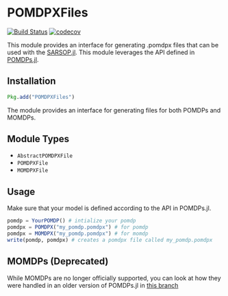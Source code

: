 # POMDPXFiles

[![Build Status](https://github.com/JuliaPOMDP/POMDPXFiles.jl/actions/workflows/CI.yml/badge.svg)](https://github.com/JuliaPOMDP/POMDPXFiles.jl/actions/workflows/CI.yml/)
[![codecov](https://codecov.io/gh/JuliaPOMDP/POMDPXFiles.jl/branch/master/graph/badge.svg?token=14YwrQvwbp)](https://codecov.io/gh/JuliaPOMDP/POMDPXFiles.jl)

This module provides an interface for generating .pomdpx files that can be used with the [SARSOP.jl](https://github.com/JuliaPOMDP/SARSOP.jl). This module leverages the API defined in [POMDPs.jl](https://github.com/JuliaPOMDP/POMDPs.jl). 

## Installation

```julia
Pkg.add("POMDPXFiles")
```

The module provides an interface for generating files for both POMDPs and MOMDPs. 

## Module Types

- `AbstractPOMDPXFile`
- `POMDPXFile`
- `MOMDPXFile`

## Usage 
Make sure that your model is defined according to the API in POMDPs.jl.

```julia
pomdp = YourPOMDP() # intialize your pomdp
pomdpx = POMDPX("my_pomdp.pomdpx") # for pomdp
pomdpx = MOMDPX("my_pomdp.pomdpx") # for momdp
write(pomdp, pomdpx) # creates a pomdpx file called my_pomdp.pomdpx
```

## MOMDPs (Deprecated)

While MOMDPs are no longer officially supported, you can look at how they were handled in an older version of POMDPs.jl
in [this branch](https://github.com/altiscope/prototype/blob/develop/scenarios/memos/2/analysis.json) 
